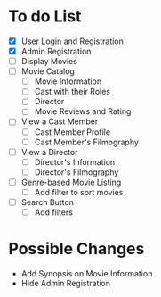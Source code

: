 # To do List
- [X] User Login and Registration
- [X] Admin Registration
- [ ] Display Movies
- [ ] Movie Catalog
  - [ ] Movie Information
  - [ ] Cast with their Roles
  - [ ] Director
  - [ ] Movie Reviews and Rating
- [ ] View a Cast Member
  - [ ] Cast Member Profile
  - [ ] Cast Member's Filmography
- [ ] View a Director
  - [ ] Director's Information
  - [ ] Director's Filmography
- [ ] Genre-based Movie Listing
  - [ ] Add filter to sort movies
- [ ] Search Button
  - [ ] Add filters

# Possible Changes
- Add Synopsis on Movie Information
- Hide Admin Registration